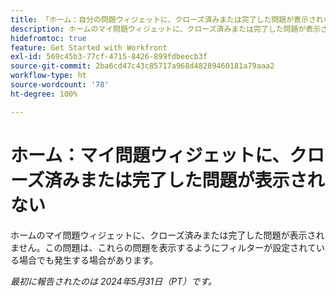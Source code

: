 ```yaml
---
title: 「ホーム：自分の問題ウィジェットに、クローズ済みまたは完了した問題が表示されない」
description: ホームのマイ問題ウィジェットに、クローズ済みまたは完了した問題が表示されません。この問題は、これらの問題を表示するようにフィルターが設定されている場合でも発生する場合があります。
hidefromtoc: true
feature: Get Started with Workfront
exl-id: 569c45b3-77cf-4715-8426-899fdbeecb3f
source-git-commit: 2ba6cd47c43c85717a968d48289460181a79aaa2
workflow-type: ht
source-wordcount: '78'
ht-degree: 100%

---
```


# ホーム：マイ問題ウィジェットに、クローズ済みまたは完了した問題が表示されない

ホームのマイ問題ウィジェットに、クローズ済みまたは完了した問題が表示されません。この問題は、これらの問題を表示するようにフィルターが設定されている場合でも発生する場合があります。

_最初に報告されたのは 2024年5月31日（PT）です。_
